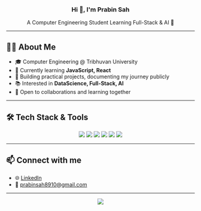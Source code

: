 
<h3 align="center">Hi 👋, I'm Prabin Sah</h3>
<p align="center">A Computer Engineering Student Learning Full-Stack & AI 🚀</p>

---

## 🧑‍💻 About Me

- 🎓 Computer Engineering @ Tribhuvan University
- 🌱 Currently learning **JavaScript, React**
- 🚀 Building practical projects, documenting my journey publicly
- 📚 Interested in **DataScience, Full-Stack, AI**
- 🧩 Open to collaborations and learning together

---

## 🛠️ Tech Stack & Tools

<p align="center">
  <img src="https://img.shields.io/badge/C-A8B9CC?style=for-the-badge&logo=c&logoColor=white" />
  <img src="https://img.shields.io/badge/C++-00599C?style=for-the-badge&logo=cplusplus&logoColor=white" />
  <img src="https://img.shields.io/badge/Python-3776AB?style=for-the-badge&logo=python&logoColor=white" />
  <img src="https://img.shields.io/badge/JavaScript-F7DF1E?style=for-the-badge&logo=javascript&logoColor=black" />
  <img src="https://img.shields.io/badge/HTML5-E34F26?style=for-the-badge&logo=html5&logoColor=white" />
  <img src="https://img.shields.io/badge/CSS3-1572B6?style=for-the-badge&logo=css3&logoColor=white" />
 </p>

---

## 📫 Connect with me

- 🌐 [LinkedIn](https://www.linkedin.com/in/prabin-sah)
- 📧 prabinsah8910@gmail.com

---

<p align="center">
  <img src="https://quotes-github-readme.vercel.app/api?type=horizontal&theme=light&quote=Consistency%20beats%20intensity%20%E2%80%93%20keep%20building%20daily!" />
</p>

<!--
**Prabin-09/Prabin-09** is a ✨ _special_ ✨ repository because its `README.md` (this file) appears on your GitHub profile.

Here are some ideas to get you started:

- 🔭 I’m currently working on ...
- 🌱 I’m currently learning ...
- 👯 I’m looking to collaborate on ...
- 🤔 I’m looking for help with ...
- 💬 Ask me about ...
- 📫 How to reach me: ...
- 😄 Pronouns: ...
- ⚡ Fun fact: ...
-->
